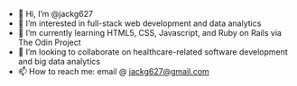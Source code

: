 - 👋 Hi, I’m @jackg627
- 👀 I’m interested in full-stack web development and data analytics
- 🌱 I’m currently learning HTML5, CSS, Javascript, and Ruby on Rails via The Odin Project
- 💞️ I’m looking to collaborate on healthcare-related software development and big data analytics
- 📫 How to reach me: email @ jackg627@gmail.com

<!---
jackg627/jackg627 is a ✨ special ✨ repository because its `README.md` (this file) appears on your GitHub profile.
You can click the Preview link to take a look at your changes.
--->
